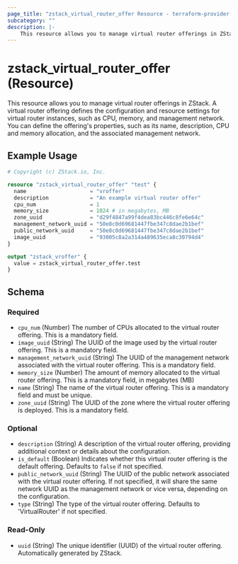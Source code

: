 ```yaml
---
page_title: "zstack_virtual_router_offer Resource - terraform-provider-zstack"
subcategory: ""
description: |-
    This resource allows you to manage virtual router offerings in ZStack. A virtual router offering defines the configuration and resource settings for virtual router instances, such as CPU, memory, and management network. You can define the offering's properties, such as its name, description, CPU and memory allocation, and the associated management network.
---
```


# zstack_virtual_router_offer (Resource)

This resource allows you to manage virtual router offerings in ZStack. A virtual router offering defines the configuration and resource settings for virtual router instances, such as CPU, memory, and management network. You can define the offering's properties, such as its name, description, CPU and memory allocation, and the associated management network.

## Example Usage

```terraform
# Copyright (c) ZStack.io, Inc.

resource "zstack_virtual_router_offer" "test" {
  name                    = "vroffer"
  description             = "An example virtual router offer"
  cpu_num                 = 1
  memory_size             = 1024 # in megabytes, MB
  zone_uuid               = "d29f4847a99f4dea83bc446c8fe6e64c"
  management_network_uuid = "50e8c0d69681447fbe347c8dae2b1bef"
  public_network_uuid     = "50e8c0d69681447fbe347c8dae2b1bef"
  image_uuid              = "93005c8a2a314a489635eca8c30794d4"
}

output "zstack_vroffer" {
  value = zstack_virtual_router_offer.test
}
```

<!-- schema generated by tfplugindocs -->
## Schema

### Required

- `cpu_num` (Number) The number of CPUs allocated to the virtual router offering. This is a mandatory field.
- `image_uuid` (String) The UUID of the image used by the virtual router offering. This is a mandatory field.
- `management_network_uuid` (String) The UUID of the management network associated with the virtual router offering. This is a mandatory field.
- `memory_size` (Number) The amount of memory  allocated to the virtual router offering. This is a mandatory field, in megabytes (MB)
- `name` (String) The name of the virtual router offering. This is a mandatory field and must be unique.
- `zone_uuid` (String) The UUID of the zone where the virtual router offering is deployed. This is a mandatory field.

### Optional

- `description` (String) A description of the virtual router offering, providing additional context or details about the configuration.
- `is_default` (Boolean) Indicates whether this virtual router offering is the default offering. Defaults to `false` if not specified.
- `public_network_uuid` (String) The UUID of the public network associated with the virtual router offering. If not specified, it will share the same network UUID as the management network or vice versa, depending on the configuration.
- `type` (String) The type of the virtual router offering. Defaults to 'VirtualRouter' if not specified.

### Read-Only

- `uuid` (String) The unique identifier (UUID) of the virtual router offering. Automatically generated by ZStack.


